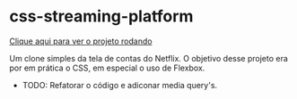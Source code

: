 # css-streaming-platform

[Clique aqui para ver o projeto rodando](https://enias-c137.gitlab.io/streaming-platform-layout/)

Um clone simples da tela de contas do Netflix. O objetivo desse projeto era por em prática o CSS, em especial o uso de Flexbox.

* TODO: Refatorar o código e adiconar media query's.
